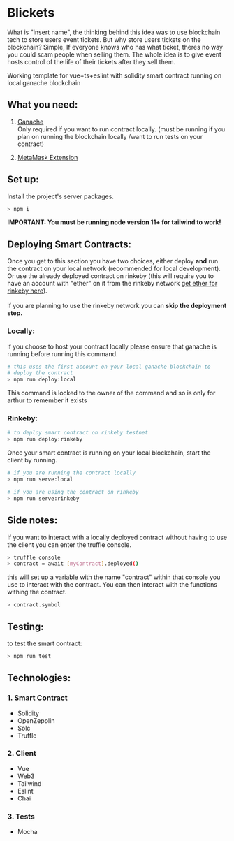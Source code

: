# Blickets
What is "insert name", the thinking behind this idea was to use blockchain tech to store users event tickets. But why store users tickets on the blockchain? Simple, If everyone knows who has what ticket, theres no way you could scam people when selling them. The whole idea is to give event hosts control of the life of their tickets after they sell them.

Working template for vue+ts+eslint with solidity smart contract running on local ganache blockchain

## What you need:



1. [Ganache](https://www.trufflesuite.com/ganache)
<br>Only required if you want to run contract locally. (must be running if you plan on running the blockchain locally /want to run tests on your contract)

2. [MetaMask Extension](https://chrome.google.com/webstore/detail/metamask/nkbihfbeogaeaoehlefnkodbefgpgknn?hl=en)

## Set up:

Install the project's server packages.

```bash
> npm i
```

<strong>IMPORTANT: You must be running node version 11+ for tailwind to work!</strong>

## Deploying Smart Contracts:
Once you get to this section you have two choices, either deploy <strong>and</strong> run the contract on your local network (recommended for local development). Or use the already deployed contract on rinkeby (this will require you to have an account with "ether" on it from the rinkeby network
<a href="https://faucet.rinkeby.io/"> <u>get ether for rinkeby here</u></a>).
<br>
<br>
if you are planning to use the rinkeby network you can <strong>skip the deployment step.</strong>

### Locally:
if you choose to host your contract locally please ensure that ganache is running before running this command.
```bash
# this uses the first account on your local ganache blockchain to 
# deploy the contract
> npm run deploy:local
```

This command is locked to the owner of the command and so is only for arthur to remember it exists
### Rinkeby:
```bash
# to deploy smart contract on rinkeby testnet
> npm run deploy:rinkeby
```


Once your smart contract is running on your local blockchain, start the client by running.

```bash
# if you are running the contract locally
> npm run serve:local

# if you are using the contract on rinkeby
> npm run serve:rinkeby
```

## Side notes:

If you want to interact with a locally deployed contract without having to use the client you can enter the truffle console.

```bash
> truffle console
> contract = await [myContract].deployed()
```

this will set up a variable with the name "contract" within that console you use to interact with the contract. You can then interact with the functions withing the contract.

```bash
> contract.symbol
```

## Testing:

to test the smart contract:

```bash
> npm run test
```


## Technologies:

### 1. Smart Contract
<ul>
<li>Solidity </li>
<li>OpenZepplin</li>
<li>Solc</li>
<li>Truffle</li>
</ul>

### 2. Client
<ul>
<li>Vue</li>
<li>Web3</li>
<li>Tailwind</li>
<li>Eslint</li>
<li>Chai</li>
</ul>

### 3. Tests
<ul>
<li>Mocha</li>
</ul>
